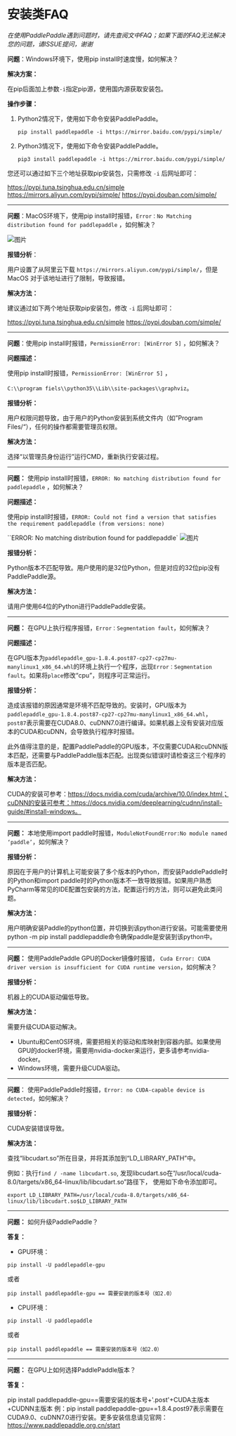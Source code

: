 ﻿# 安装类FAQ
*在使用PaddlePaddle遇到问题时，请先查阅文中FAQ；如果下面的FAQ无法解决您的问题，请ISSUE提问，谢谢*

**问题**：Windows环境下，使用pip install时速度慢，如何解决？

**解决方案：**

在pip后面加上参数`-i`指定pip源，使用国内源获取安装包。

**操作步骤：**

1. Python2情况下，使用如下命令安装PaddlePaddle。

   `pip install paddlepaddle -i https://mirror.baidu.com/pypi/simple/`

2. Python3情况下，使用如下命令安装PaddlePaddle。

   `pip3 install paddlepaddle -i https://mirror.baidu.com/pypi/simple/`

您还可以通过如下三个地址获取pip安装包，只需修改 `-i` 后网址即可：

https://pypi.tuna.tsinghua.edu.cn/simple
https://mirrors.aliyun.com/pypi/simple/
https://pypi.douban.com/simple/

------

**问题**：MacOS环境下，使用pip install时报错，`Error：No Matching distribution found for paddlepaddle` ，如何解决？

![图片](https://agroup-bos-bj.cdn.bcebos.com/bj-6ddccd0cad4f70363da2be2977508eca64203c8b)

**报错分析**：

用户设置了从阿里云下载 `https://mirrors.aliyun.com/pypi/simple/`，但是 MacOS 对于该地址进行了限制，导致报错。

**解决方法：**

建议通过如下两个地址获取pip安装包，修改 `-i` 后网址即可：

https://pypi.tuna.tsinghua.edu.cn/simple
https://pypi.douban.com/simple/

------

**问题**：使用pip install时报错，`PermissionError: [WinError 5]` ，如何解决？

**问题描述：**

使用pip install时报错，`PermissionError: [WinError 5]` ，

`C:\\program fiels\\python35\\Lib\\site-packages\\graphviz`。

**报错分析：**

用户权限问题导致，由于用户的Python安装到系统文件内（如”Program Files/“），任何的操作都需要管理员权限。

**解决方法：**

选择“以管理员身份运行”运行CMD，重新执行安装过程。

------

**问题：** 使用pip install时报错，`ERROR: No matching distribution found for paddlepaddle` ，如何解决？

**问题描述：**

使用pip install时报错，`ERROR: Could not find a version that satisfies the requirement paddlepaddle (from versions: none)`

``ERROR: No matching distribution found for paddlepaddle` 
![图片](https://agroup-bos-bj.cdn.bcebos.com/bj-febb18fb78004dc17f18d60a009dc6a8bd907251)

**报错分析：**

Python版本不匹配导致。用户使用的是32位Python，但是对应的32位pip没有PaddlePaddle源。

**解决方法：**

请用户使用64位的Python进行PaddlePaddle安装。

------

**问题：** 在GPU上执行程序报错，`Error：Segmentation fault`，如何解决？

**问题描述：**

在GPU版本为`paddlepaddle_gpu-1.8.4.post87-cp27-cp27mu-manylinux1_x86_64.whl`的环境上执行一个程序，出现`Error：Segmentation fault`。如果将`place`修改“cpu”，则程序可正常运行。

**报错分析：**

造成该报错的原因通常是环境不匹配导致的。安装时，GPU版本为`paddlepaddle_gpu-1.8.4.post87-cp27-cp27mu-manylinux1_x86_64.whl`，`post87`表示需要在CUDA8.0、cuDNN7.0进行编译。如果机器上没有安装对应版本的CUDA和cuDNN，会导致执行程序时报错。

此外值得注意的是，配置PaddlePaddle的GPU版本，不仅需要CUDA和cuDNN版本匹配，还需要与PaddlePaddle版本匹配。出现类似错误时请检查这三个程序的版本是否匹配。

**解决方法：**

CUDA的安装可参考：https://docs.nvidia.com/cuda/archive/10.0/index.html；cuDNN的安装可参考：https://docs.nvidia.com/deeplearning/cudnn/install-guide/#install-windows。

------

**问题：** 本地使用import paddle时报错，`ModuleNotFoundError:No module named ‘paddle’`，如何解决？

**报错分析：**

原因在于用户的计算机上可能安装了多个版本的Python，而安装PaddlePaddle时的Python和import paddle时的Python版本不一致导致报错。如果用户熟悉PyCharm等常见的IDE配置包安装的方法，配置运行的方法，则可以避免此类问题。

**解决方法：**

用户明确安装Paddle的python位置，并切换到该python进行安装。可能需要使用python -m pip install paddlepaddle命令确保paddle是安装到该python中。

------

**问题：** 使用PaddlePaddle GPU的Docker镜像时报错， `Cuda Error: CUDA driver version is insufficient for CUDA runtime version`，如何解决？

**报错分析：**

机器上的CUDA驱动偏低导致。

**解决方法：**

需要升级CUDA驱动解决。

- Ubuntu和CentOS环境，需要把相关的驱动和库映射到容器内部。如果使用GPU的docker环境，需要用nvidia-docker来运行，更多请参考nvidia-docker。
-  Windows环境，需要升级CUDA驱动。

------

**问题**： 使用PaddlePaddle时报错，`Error: no CUDA-capable device is detected`，如何解决？

**报错分析：**

CUDA安装错误导致。

**解决方法：**

查找“libcudart.so”所在目录，并将其添加到“LD_LIBRARY_PATH”中。

例如：执行`find / -name libcudart.so`, 发现libcudart.so在“/usr/local/cuda-8.0/targets/x86_64-linux/lib/libcudart.so”路径下， 使用如下命令添加即可。

`export LD_LIBRARY_PATH=/usr/local/cuda-8.0/targets/x86_64-linux/lib/libcudart.so$LD_LIBRARY_PATH`

------

**问题：** 如何升级PaddlePaddle？

**答复：**

- GPU环境：


 `pip install -U paddlepaddle-gpu`

或者

`pip install paddlepaddle-gpu == 需要安装的版本号（如2.0）`

- CPU环境：

`pip install -U paddlepaddle`

或者

`pip install paddlepaddle == 需要安装的版本号（如2.0）`

------

**问题：** 在GPU上如何选择PaddlePaddle版本？

**答复：**

pip install paddlepaddle-gpu==需要安装的版本号+'.post'+CUDA主版本+CUDNN主版本 例：pip install paddlepaddle-gpu==1.8.4.post97表示需要在CUDA9.0、cuDNN7.0进行安装。更多安装信息请见官网：https://www.paddlepaddle.org.cn/start